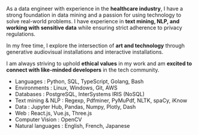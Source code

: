 As a data engineer with experience in the **healthcare industry**, I have a strong foundation in data mining and a passion for using technology to solve real-world problems. I have experience in **text mining, NLP, and working with sensitive data** while ensuring strict adherence to privacy regulations.

In my free time, I explore the intersection of **art and technology** through generative audiovisual installations and interactive installations. 

I am always striving to uphold **ethical values** in my work and am **excited to connect with like-minded developers** in the tech community.

+ Languages : Python, SQL, TypeScript, Golang, Bash
+ Environments : Linux, Windows, Git, AWS
+ Databases : PostgreSQL, InterSystems IRIS (NoSQL)
+ Text mining & NLP : Regexp, Pdfminer, PyMuPdf, NLTK, spaCy, iKnow
+ Data : Jupyter Hub, Pandas, Numpy, Plotly, Dash
+ Web : React.js, Vue.js, Three.js
+ Computer Vision : OpenCV
+ Natural languages : English, French, Japanese
